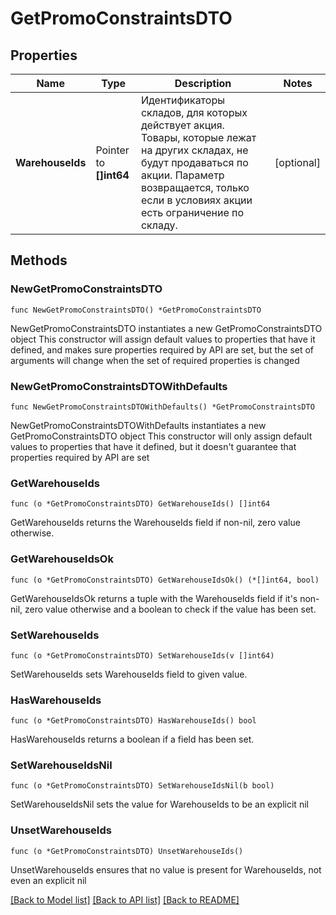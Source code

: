 # GetPromoConstraintsDTO

## Properties

Name | Type | Description | Notes
------------ | ------------- | ------------- | -------------
**WarehouseIds** | Pointer to **[]int64** | Идентификаторы складов, для которых действует акция. Товары, которые лежат на других складах, не будут продаваться по акции.  Параметр возвращается, только если в условиях акции есть ограничение по складу.  | [optional] 

## Methods

### NewGetPromoConstraintsDTO

`func NewGetPromoConstraintsDTO() *GetPromoConstraintsDTO`

NewGetPromoConstraintsDTO instantiates a new GetPromoConstraintsDTO object
This constructor will assign default values to properties that have it defined,
and makes sure properties required by API are set, but the set of arguments
will change when the set of required properties is changed

### NewGetPromoConstraintsDTOWithDefaults

`func NewGetPromoConstraintsDTOWithDefaults() *GetPromoConstraintsDTO`

NewGetPromoConstraintsDTOWithDefaults instantiates a new GetPromoConstraintsDTO object
This constructor will only assign default values to properties that have it defined,
but it doesn't guarantee that properties required by API are set

### GetWarehouseIds

`func (o *GetPromoConstraintsDTO) GetWarehouseIds() []int64`

GetWarehouseIds returns the WarehouseIds field if non-nil, zero value otherwise.

### GetWarehouseIdsOk

`func (o *GetPromoConstraintsDTO) GetWarehouseIdsOk() (*[]int64, bool)`

GetWarehouseIdsOk returns a tuple with the WarehouseIds field if it's non-nil, zero value otherwise
and a boolean to check if the value has been set.

### SetWarehouseIds

`func (o *GetPromoConstraintsDTO) SetWarehouseIds(v []int64)`

SetWarehouseIds sets WarehouseIds field to given value.

### HasWarehouseIds

`func (o *GetPromoConstraintsDTO) HasWarehouseIds() bool`

HasWarehouseIds returns a boolean if a field has been set.

### SetWarehouseIdsNil

`func (o *GetPromoConstraintsDTO) SetWarehouseIdsNil(b bool)`

 SetWarehouseIdsNil sets the value for WarehouseIds to be an explicit nil

### UnsetWarehouseIds
`func (o *GetPromoConstraintsDTO) UnsetWarehouseIds()`

UnsetWarehouseIds ensures that no value is present for WarehouseIds, not even an explicit nil

[[Back to Model list]](../README.md#documentation-for-models) [[Back to API list]](../README.md#documentation-for-api-endpoints) [[Back to README]](../README.md)



